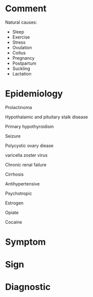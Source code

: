 # Comment

Natural causes:

- Sleep
- Exercise
- Stress
- Ovulation
- Coitus
- Pregnancy
- Postpartum
- Suckling
- Lactation

# Epidemiology

Prolactinoma

Hypothalamic and pituitary stalk disease

Primary hypothyroidism

Seizure

Polycystic ovary diease

varicella zoster virus

Chronic renal failure

Cirrhosis

Antihypertensive

Psychotropic

Estrogen

Opiate

Cocaine

# Symptom

# Sign

# Diagnostic
